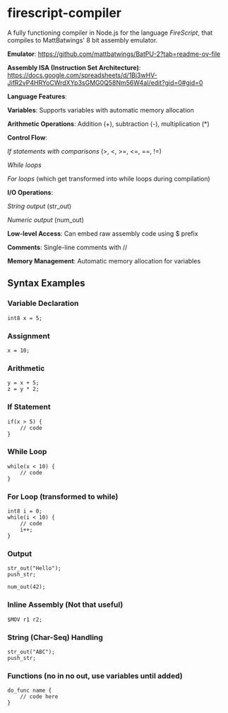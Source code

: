 # firescript-compiler
A fully functioning compiler in Node.js for the language _FireScript_, that compiles to MattBatwings' 8 bit assembly emulator.

**Emulator**: https://github.com/mattbatwings/BatPU-2?tab=readme-ov-file

**Assembly ISA (Instruction Set Architecture)**: https://docs.google.com/spreadsheets/d/1Bj3wHV-JifR2vP4HRYoCWrdXYp3sGMG0Q58Nm56W4aI/edit?gid=0#gid=0



**Language Features**:

**Variables**: Supports variables with automatic memory allocation

**Arithmetic Operations**: Addition (+), subtraction (-), multiplication (*)

**Control Flow**:

  *If statements with comparisons* (>, <, >=, <=, ==, !=)

  *While loops*

  *For loops* (which get transformed into while loops during compilation)

**I/O Operations**:

  *String output* (str_out)

  *Numeric output* (num_out)

**Low-level Access**: Can embed raw assembly code using $ prefix

**Comments**: Single-line comments with //

**Memory Management**: Automatic memory allocation for variables

## Syntax Examples

### Variable Declaration  
```
int8 x = 5;
```

### Assignment  
```
x = 10;
```

### Arithmetic  
```
y = x + 5;
z = y * 2;
```

### If Statement  
```
if(x > 5) {
    // code
}
```

### While Loop  
```
while(x < 10) {
    // code
}
```

### For Loop (transformed to while)  
```
int8 i = 0;
while(i < 10) {
    // code
    i++;
}
```

### Output  
```
str_out("Hello");
push_str;

num_out(42);
```

### Inline Assembly (Not that useful)  
```
$MOV r1 r2;
```

### String (Char-Seq) Handling  
```
str_out("ABC");
push_str;
```

### Functions (no in no out, use variables until added)  
```
do_func name {
    // code here
}
```

